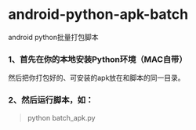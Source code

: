 # android-python-apk-batch
android python批量打包脚本


### 1、首先在你的本地安装Python环境（MAC自带）

然后把你打包好的、可安装的apk放在和脚本的同一目录。

### 2、然后运行脚本，如：

> python batch_apk.py 
